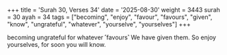 +++
title = 'Surah 30, Verses 34'
date = '2025-08-30'
weight = 3443
surah = 30
ayah = 34
tags = ["becoming", "enjoy", "favour", "favours", "given", "know", "ungrateful", "whatever", "yourselve", "yourselves"]
+++

becoming ungrateful for whatever ˹favours˺ We have given them. So enjoy yourselves, for soon you will know.